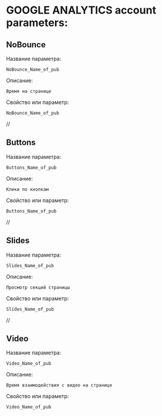 # GOOGLE ANALYTICS account parameters:

## NoBounce

Название параметра:

```
NoBounce_Name_of_pub
```

Описание:

```
Время на странице
```

Свойство или параметр:

```
NoBounce_Name_of_pub
```

//

## Buttons

Название параметра:

```
Buttons_Name_of_pub
```

Описание:

```
Клики по кнопкам
```

Свойство или параметр:

```
Buttons_Name_of_pub
```

//

## Slides

Название параметра:

```
Slides_Name_of_pub
```

Описание:

```
Просмотр секций страницы
```

Свойство или параметр:

```
Slides_Name_of_pub
```

//

## Video

Название параметра:

```
Video_Name_of_pub
```

Описание:

```
Время взаимодействия с видео на странице
```

Свойство или параметр:

```
Video_Name_of_pub
```
